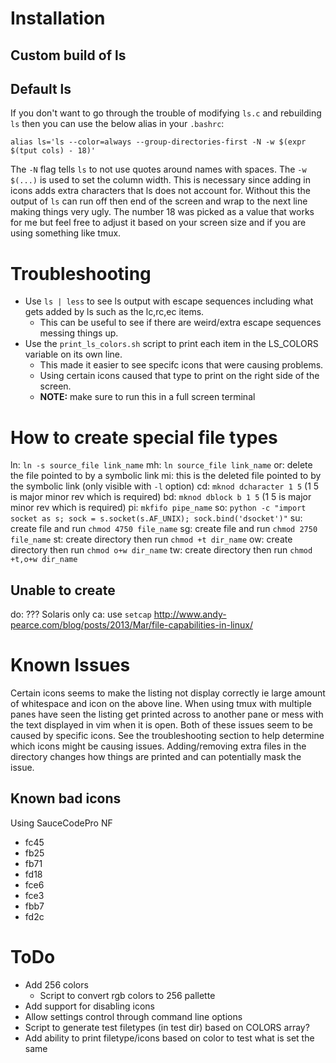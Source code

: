 # Installation
## Custom build of ls

## Default ls
If you don't want to go through the trouble of modifying `ls.c` and rebuilding `ls` then you can use the below alias in your `.bashrc`:
```
alias ls='ls --color=always --group-directories-first -N -w $(expr $(tput cols) - 18)'
```

The `-N` flag tells `ls` to not use quotes around names with spaces.
The `-w $(...)` is used to set the column width.
This is necessary since adding in icons adds extra characters that ls does not account for.
Without this the output of `ls` can run off then end of the screen and wrap to the next line making things very ugly.
The number 18 was picked as a value that works for me but feel free to adjust it based on your screen size and if you are using something like tmux.

# Troubleshooting
- Use `ls | less` to see ls output with escape sequences including what gets added by ls such as the lc,rc,ec items.
    - This can be useful to see if there are weird/extra escape sequences messing things up.
- Use the `print_ls_colors.sh` script to print each item in the LS_COLORS variable on its own line.
    - This made it easier to see specifc icons that were causing problems.
    - Using certain icons caused that type to print on the right side of the screen.
    - **NOTE:** make sure to run this in a full screen terminal

# How to create special file types
ln: `ln -s source_file link_name`
mh: `ln source_file link_name`
or: delete the file pointed to by a symbolic link
mi: this is the deleted file pointed to by the symbolic link (only visible with `-l` option)
cd: `mknod dcharacter 1 5` (1 5 is major minor rev which is required)
bd: `mknod dblock b 1 5` (1 5 is major minor rev which is required)
pi: `mkfifo pipe_name`
so: `python -c "import socket as s; sock = s.socket(s.AF_UNIX); sock.bind('dsocket')"`
su: create file and run `chmod 4750 file_name`
sg: create file and run `chmod 2750 file_name`
st: create directory then run `chmod +t dir_name`
ow: create directory then run `chmod o+w dir_name`
tw: create directory then run `chmod +t,o+w dir_name`

## Unable to create
do: ??? Solaris only
ca: use `setcap` http://www.andy-pearce.com/blog/posts/2013/Mar/file-capabilities-in-linux/

# Known Issues
Certain icons seems to make the listing not display correctly ie large amount of whitespace and icon on the above line.
When using tmux with multiple panes have seen the listing get printed across to another pane or mess with the text displayed in vim when it is open.
Both of these issues seem to be caused by specific icons.
See the troubleshooting section to help determine which icons might be causing issues.
Adding/removing extra files in the directory changes how things are printed and can potentially mask the issue.

## Known bad icons
Using SauceCodePro NF
- fc45
- fb25
- fb71
- fd18
- fce6
- fce3
- fbb7
- fd2c

# ToDo
- Add 256 colors
    - Script to convert rgb colors to 256 pallette
- Add support for disabling icons
- Allow settings control through command line options
- Script to generate test filetypes (in test dir) based on COLORS array?
- Add ability to print filetype/icons based on color to test what is set the same
